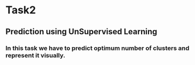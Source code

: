 # Task2 

## Prediction using UnSupervised Learning
    
### In this task we have to predict optimum number of clusters and represent it visually.
